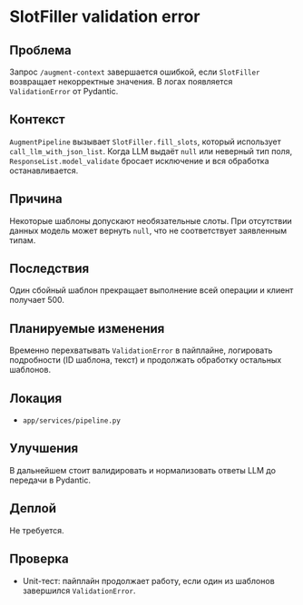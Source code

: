 # SlotFiller validation error

## Проблема
Запрос `/augment-context` завершается ошибкой, если `SlotFiller` возвращает некорректные значения. В логах появляется `ValidationError` от Pydantic.

## Контекст
`AugmentPipeline` вызывает `SlotFiller.fill_slots`, который использует `call_llm_with_json_list`. Когда LLM выдаёт `null` или неверный тип поля, `ResponseList.model_validate` бросает исключение и вся обработка останавливается.

## Причина
Некоторые шаблоны допускают необязательные слоты. При отсутствии данных модель может вернуть `null`, что не соответствует заявленным типам.

## Последствия
Один сбойный шаблон прекращает выполнение всей операции и клиент получает 500.

## Планируемые изменения
Временно перехватывать `ValidationError` в пайплайне, логировать подробности (ID шаблона, текст) и продолжать обработку остальных шаблонов.

## Локация
- `app/services/pipeline.py`

## Улучшения
В дальнейшем стоит валидировать и нормализовать ответы LLM до передачи в Pydantic.

## Деплой
Не требуется.

## Проверка
- Unit-тест: пайплайн продолжает работу, если один из шаблонов завершился `ValidationError`.
